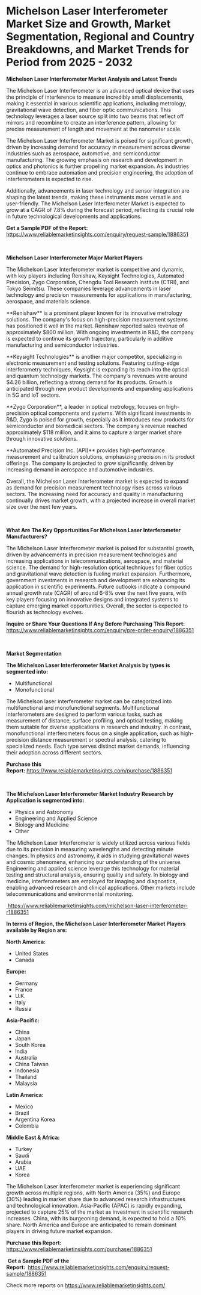 <p><h1>Michelson Laser Interferometer Market Size and Growth, Market Segmentation, Regional and Country Breakdowns, and Market Trends for Period from 2025 -  2032</h1></p><p><strong>Michelson Laser Interferometer Market Analysis and Latest Trends</strong></p>
<p><p>The Michelson Laser Interferometer is an advanced optical device that uses the principle of interference to measure incredibly small displacements, making it essential in various scientific applications, including metrology, gravitational wave detection, and fiber optic communications. This technology leverages a laser source split into two beams that reflect off mirrors and recombine to create an interference pattern, allowing for precise measurement of length and movement at the nanometer scale.</p><p>The Michelson Laser Interferometer Market is poised for significant growth, driven by increasing demand for accuracy in measurement across diverse industries such as aerospace, automotive, and semiconductor manufacturing. The growing emphasis on research and development in optics and photonics is further propelling market expansion. As industries continue to embrace automation and precision engineering, the adoption of interferometers is expected to rise.</p><p>Additionally, advancements in laser technology and sensor integration are shaping the latest trends, making these instruments more versatile and user-friendly. The Michelson Laser Interferometer Market is expected to grow at a CAGR of 7.8% during the forecast period, reflecting its crucial role in future technological developments and applications.</p></p>
<p><strong>Get a Sample PDF of the Report:&nbsp;</strong> <a href="https://www.reliablemarketinsights.com/enquiry/request-sample/1886351?utm_campaign=2516&utm_medium=2&utm_source=Github&utm_content=ia&utm_term=20022025&utm_id=michelson-laser-interferometer">https://www.reliablemarketinsights.com/enquiry/request-sample/1886351</a></p>
<p>&nbsp;</p>
<p><strong>Michelson Laser Interferometer Major Market Players</strong></p>
<p><p>The Michelson Laser Interferometer market is competitive and dynamic, with key players including Renishaw, Keysight Technologies, Automated Precision, Zygo Corporation, Chengdu Tool Research Institute (CTRI), and Tokyo Seimitsu. These companies leverage advancements in laser technology and precision measurements for applications in manufacturing, aerospace, and materials science.</p><p>**Renishaw** is a prominent player known for its innovative metrology solutions. The company's focus on high-precision measurement systems has positioned it well in the market. Renishaw reported sales revenue of approximately $800 million. With ongoing investments in R&D, the company is expected to continue its growth trajectory, particularly in additive manufacturing and semiconductor industries.</p><p>**Keysight Technologies** is another major competitor, specializing in electronic measurement and testing solutions. Featuring cutting-edge interferometry techniques, Keysight is expanding its reach into the optical and quantum technology markets. The company's revenues were around $4.26 billion, reflecting a strong demand for its products. Growth is anticipated through new product developments and expanding applications in 5G and IoT sectors.</p><p>**Zygo Corporation**, a leader in optical metrology, focuses on high-precision optical components and systems. With significant investments in R&D, Zygo is poised for growth, especially as it introduces new products for semiconductor and biomedical sectors. The company's revenue reached approximately $118 million, and it aims to capture a larger market share through innovative solutions.</p><p>**Automated Precision Inc. (API)** provides high-performance measurement and calibration solutions, emphasizing precision in its product offerings. The company is projected to grow significantly, driven by increasing demand in aerospace and automotive industries.</p><p>Overall, the Michelson Laser Interferometer market is expected to expand as demand for precision measurement technology rises across various sectors. The increasing need for accuracy and quality in manufacturing continually drives market growth, with a projected increase in overall market size over the next few years.</p></p>
<p>&nbsp;</p>
<p><strong>What Are The Key Opportunities For Michelson Laser Interferometer Manufacturers?</strong></p>
<p><p>The Michelson Laser Interferometer market is poised for substantial growth, driven by advancements in precision measurement technologies and increasing applications in telecommunications, aerospace, and material science. The demand for high-resolution optical techniques for fiber optics and gravitational wave detection is fueling market expansion. Furthermore, government investments in research and development are enhancing its application in scientific experiments. Future outlooks indicate a compound annual growth rate (CAGR) of around 6-8% over the next five years, with key players focusing on innovative designs and integrated systems to capture emerging market opportunities. Overall, the sector is expected to flourish as technology evolves.</p></p>
<p><strong>Inquire or Share Your Questions If Any Before Purchasing This Report:</strong> <a href="https://www.reliablemarketinsights.com/enquiry/pre-order-enquiry/1886351?utm_campaign=2516&utm_medium=2&utm_source=Github&utm_content=ia&utm_term=20022025&utm_id=michelson-laser-interferometer">https://www.reliablemarketinsights.com/enquiry/pre-order-enquiry/1886351</a></p>
<p>&nbsp;</p>
<p><strong>Market Segmentation</strong></p>
<p><strong>The Michelson Laser Interferometer Market Analysis by types is segmented into:</strong></p>
<p><ul><li>Multifunctional</li><li>Monofunctional</li></ul></p>
<p><p>The Michelson laser interferometer market can be categorized into multifunctional and monofunctional segments. Multifunctional interferometers are designed to perform various tasks, such as measurement of distance, surface profiling, and optical testing, making them suitable for diverse applications in research and industry. In contrast, monofunctional interferometers focus on a single application, such as high-precision distance measurement or spectral analysis, catering to specialized needs. Each type serves distinct market demands, influencing their adoption across different sectors.</p></p>
<p><strong>Purchase this Report:&nbsp;</strong><a href="https://www.reliablemarketinsights.com/purchase/1886351?utm_campaign=2516&utm_medium=2&utm_source=Github&utm_content=ia&utm_term=20022025&utm_id=michelson-laser-interferometer">https://www.reliablemarketinsights.com/purchase/1886351</a></p>
<p>&nbsp;</p>
<p><strong>The Michelson Laser Interferometer Market Industry Research by Application is segmented into:</strong></p>
<p><ul><li>Physics and Astronomy</li><li>Engineering and Applied Science</li><li>Biology and Medicine</li><li>Other</li></ul></p>
<p><p>The Michelson Laser Interferometer is widely utilized across various fields due to its precision in measuring wavelengths and detecting minute changes. In physics and astronomy, it aids in studying gravitational waves and cosmic phenomena, enhancing our understanding of the universe. Engineering and applied science leverage this technology for material testing and structural analysis, ensuring quality and safety. In biology and medicine, interferometers are employed for imaging and diagnostics, enabling advanced research and clinical applications. Other markets include telecommunications and environmental monitoring.</p></p>
<p><a href="https://www.reliablemarketinsights.com/michelson-laser-interferometer-r1886351?utm_campaign=2516&utm_medium=2&utm_source=Github&utm_content=ia&utm_term=20022025&utm_id=michelson-laser-interferometer">&nbsp;https://www.reliablemarketinsights.com/michelson-laser-interferometer-r1886351</a></p>
<p><strong>In terms of Region, the Michelson Laser Interferometer Market Players available by Region are:</strong></p>
<p>
    <p> <strong> North America: </strong>
        <ul>
            <li>United States</li>
            <li>Canada</li>
        </ul>
        </p> 
    <p> <strong> Europe: </strong>
        <ul>
            <li>Germany</li>
            <li>France</li>
            <li>U.K.</li>
            <li>Italy</li>
            <li>Russia</li>
        </ul>
        </p> 
    <p> <strong> Asia-Pacific: </strong>
        <ul>
            <li>China</li>
            <li>Japan</li>
            <li>South Korea</li>
            <li>India</li>
            <li>Australia</li>
            <li>China Taiwan</li>
            <li>Indonesia</li>
            <li>Thailand</li>
            <li>Malaysia</li>
        </ul>
        </p> 
    <p> <strong> Latin America: </strong>
        <ul>
            <li>Mexico</li>
            <li>Brazil</li>
            <li>Argentina Korea</li>
            <li>Colombia</li>
        </ul>
        </p> 
    <p> <strong> Middle East & Africa: </strong>
        <ul>
            <li>Turkey</li>
            <li>Saudi</li>
            <li>Arabia</li>
            <li>UAE</li>
            <li>Korea</li>
        </ul>
    </p>
    </p>
<p><p>The Michelson Laser Interferometer market is experiencing significant growth across multiple regions, with North America (35%) and Europe (30%) leading in market share due to advanced research infrastructures and technological innovation. Asia-Pacific (APAC) is rapidly expanding, projected to capture 25% of the market as investment in scientific research increases. China, with its burgeoning demand, is expected to hold a 10% share. North America and Europe are anticipated to remain dominant players in driving future market expansion.</p></p>
<p><strong>Purchase this Report: </strong><a href="https://www.reliablemarketinsights.com/purchase/1886351?utm_campaign=2516&utm_medium=2&utm_source=Github&utm_content=ia&utm_term=20022025&utm_id=michelson-laser-interferometer">https://www.reliablemarketinsights.com/purchase/1886351</a></p>
<p>&nbsp;<strong>Get a Sample PDF of the Report:&nbsp;&nbsp;</strong><a href="https://www.reliablemarketinsights.com/enquiry/request-sample/1886351?utm_campaign=2516&utm_medium=2&utm_source=Github&utm_content=ia&utm_term=20022025&utm_id=michelson-laser-interferometer">https://www.reliablemarketinsights.com/enquiry/request-sample/1886351</a></p>
<p><strong></strong></p>
<p>Check more reports on <a href="https://www.reliablemarketinsights.com/?utm_campaign=2516&utm_medium=2&utm_source=Github&utm_content=ia&utm_term=20022025&utm_id=michelson-laser-interferometer">https://www.reliablemarketinsights.com/</a></p>